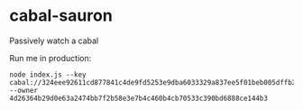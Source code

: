 # cabal-sauron
Passively watch a cabal

Run me in production:
```
node index.js --key cabal://324eee92611cd877841c4de9fd5253e9dba6033329a837ee5f01beb005dffb2f --owner 4d26364b29d0e63a2474bb7f2b58e3e7b4c460b4cb70533c390bd6888ce144b3
```